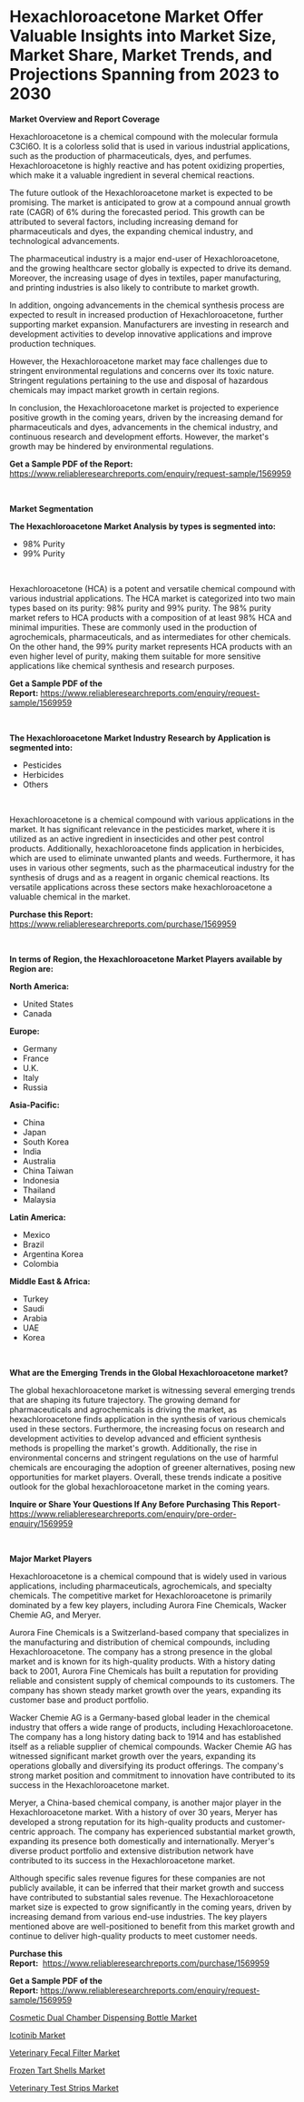 <p><h1>Hexachloroacetone Market Offer Valuable Insights into Market Size, Market Share, Market Trends, and Projections Spanning from 2023 to 2030</h1></p><p><strong>Market Overview and Report Coverage</strong></p>
<p><p>Hexachloroacetone is a chemical compound with the molecular formula C3Cl6O. It is a colorless solid that is used in various industrial applications, such as the production of pharmaceuticals, dyes, and perfumes. Hexachloroacetone is highly reactive and has potent oxidizing properties, which make it a valuable ingredient in several chemical reactions.</p><p>The future outlook of the Hexachloroacetone market is expected to be promising. The market is anticipated to grow at a compound annual growth rate (CAGR) of 6% during the forecasted period. This growth can be attributed to several factors, including increasing demand for pharmaceuticals and dyes, the expanding chemical industry, and technological advancements.</p><p>The pharmaceutical industry is a major end-user of Hexachloroacetone, and the growing healthcare sector globally is expected to drive its demand. Moreover, the increasing usage of dyes in textiles, paper manufacturing, and printing industries is also likely to contribute to market growth.</p><p>In addition, ongoing advancements in the chemical synthesis process are expected to result in increased production of Hexachloroacetone, further supporting market expansion. Manufacturers are investing in research and development activities to develop innovative applications and improve production techniques.</p><p>However, the Hexachloroacetone market may face challenges due to stringent environmental regulations and concerns over its toxic nature. Stringent regulations pertaining to the use and disposal of hazardous chemicals may impact market growth in certain regions.</p><p>In conclusion, the Hexachloroacetone market is projected to experience positive growth in the coming years, driven by the increasing demand for pharmaceuticals and dyes, advancements in the chemical industry, and continuous research and development efforts. However, the market's growth may be hindered by environmental regulations.</p></p>
<p><strong>Get a Sample PDF of the Report:</strong> <a href="https://www.reliableresearchreports.com/enquiry/request-sample/1569959">https://www.reliableresearchreports.com/enquiry/request-sample/1569959</a></p>
<p>&nbsp;</p>
<p><strong>Market Segmentation</strong></p>
<p><strong>The Hexachloroacetone Market Analysis by types is segmented into:</strong></p>
<p><ul><li>98% Purity</li><li>99% Purity</li></ul></p>
<p>&nbsp;</p>
<p><p>Hexachloroacetone (HCA) is a potent and versatile chemical compound with various industrial applications. The HCA market is categorized into two main types based on its purity: 98% purity and 99% purity. The 98% purity market refers to HCA products with a composition of at least 98% HCA and minimal impurities. These are commonly used in the production of agrochemicals, pharmaceuticals, and as intermediates for other chemicals. On the other hand, the 99% purity market represents HCA products with an even higher level of purity, making them suitable for more sensitive applications like chemical synthesis and research purposes.</p></p>
<p><strong>Get a Sample PDF of the Report:</strong>&nbsp;<a href="https://www.reliableresearchreports.com/enquiry/request-sample/1569959">https://www.reliableresearchreports.com/enquiry/request-sample/1569959</a></p>
<p>&nbsp;</p>
<p><strong>The Hexachloroacetone Market Industry Research by Application is segmented into:</strong></p>
<p><ul><li>Pesticides</li><li>Herbicides</li><li>Others</li></ul></p>
<p>&nbsp;</p>
<p><p>Hexachloroacetone is a chemical compound with various applications in the market. It has significant relevance in the pesticides market, where it is utilized as an active ingredient in insecticides and other pest control products. Additionally, hexachloroacetone finds application in herbicides, which are used to eliminate unwanted plants and weeds. Furthermore, it has uses in various other segments, such as the pharmaceutical industry for the synthesis of drugs and as a reagent in organic chemical reactions. Its versatile applications across these sectors make hexachloroacetone a valuable chemical in the market.</p></p>
<p><strong>Purchase this Report:</strong>&nbsp; <a href="https://www.reliableresearchreports.com/purchase/1569959">https://www.reliableresearchreports.com/purchase/1569959</a></p>
<p>&nbsp;</p>
<p><strong>In terms of Region, the Hexachloroacetone Market Players available by Region are:</strong></p>
<p>
    <p> <strong> North America: </strong>
        <ul>
            <li>United States</li>
            <li>Canada</li>
        </ul>
        </p> 
    <p> <strong> Europe: </strong>
        <ul>
            <li>Germany</li>
            <li>France</li>
            <li>U.K.</li>
            <li>Italy</li>
            <li>Russia</li>
        </ul>
        </p> 
    <p> <strong> Asia-Pacific: </strong>
        <ul>
            <li>China</li>
            <li>Japan</li>
            <li>South Korea</li>
            <li>India</li>
            <li>Australia</li>
            <li>China Taiwan</li>
            <li>Indonesia</li>
            <li>Thailand</li>
            <li>Malaysia</li>
        </ul>
        </p> 
    <p> <strong> Latin America: </strong>
        <ul>
            <li>Mexico</li>
            <li>Brazil</li>
            <li>Argentina Korea</li>
            <li>Colombia</li>
        </ul>
        </p> 
    <p> <strong> Middle East & Africa: </strong>
        <ul>
            <li>Turkey</li>
            <li>Saudi</li>
            <li>Arabia</li>
            <li>UAE</li>
            <li>Korea</li>
        </ul>
    </p>
    </p>
<p>&nbsp;</p>
<p><strong>What are the Emerging Trends in the Global Hexachloroacetone market?</strong></p>
<p><p>The global hexachloroacetone market is witnessing several emerging trends that are shaping its future trajectory. The growing demand for pharmaceuticals and agrochemicals is driving the market, as hexachloroacetone finds application in the synthesis of various chemicals used in these sectors. Furthermore, the increasing focus on research and development activities to develop advanced and efficient synthesis methods is propelling the market's growth. Additionally, the rise in environmental concerns and stringent regulations on the use of harmful chemicals are encouraging the adoption of greener alternatives, posing new opportunities for market players. Overall, these trends indicate a positive outlook for the global hexachloroacetone market in the coming years.</p></p>
<p><strong>Inquire or Share Your Questions If Any Before Purchasing This Report</strong>- <a href="https://www.reliableresearchreports.com/enquiry/pre-order-enquiry/1569959">https://www.reliableresearchreports.com/enquiry/pre-order-enquiry/1569959</a></p>
<p>&nbsp;</p>
<p><strong>Major Market Players</strong></p>
<p><p>Hexachloroacetone is a chemical compound that is widely used in various applications, including pharmaceuticals, agrochemicals, and specialty chemicals. The competitive market for Hexachloroacetone is primarily dominated by a few key players, including Aurora Fine Chemicals, Wacker Chemie AG, and Meryer.</p><p>Aurora Fine Chemicals is a Switzerland-based company that specializes in the manufacturing and distribution of chemical compounds, including Hexachloroacetone. The company has a strong presence in the global market and is known for its high-quality products. With a history dating back to 2001, Aurora Fine Chemicals has built a reputation for providing reliable and consistent supply of chemical compounds to its customers. The company has shown steady market growth over the years, expanding its customer base and product portfolio.</p><p>Wacker Chemie AG is a Germany-based global leader in the chemical industry that offers a wide range of products, including Hexachloroacetone. The company has a long history dating back to 1914 and has established itself as a reliable supplier of chemical compounds. Wacker Chemie AG has witnessed significant market growth over the years, expanding its operations globally and diversifying its product offerings. The company's strong market position and commitment to innovation have contributed to its success in the Hexachloroacetone market.</p><p>Meryer, a China-based chemical company, is another major player in the Hexachloroacetone market. With a history of over 30 years, Meryer has developed a strong reputation for its high-quality products and customer-centric approach. The company has experienced substantial market growth, expanding its presence both domestically and internationally. Meryer's diverse product portfolio and extensive distribution network have contributed to its success in the Hexachloroacetone market.</p><p>Although specific sales revenue figures for these companies are not publicly available, it can be inferred that their market growth and success have contributed to substantial sales revenue. The Hexachloroacetone market size is expected to grow significantly in the coming years, driven by increasing demand from various end-use industries. The key players mentioned above are well-positioned to benefit from this market growth and continue to deliver high-quality products to meet customer needs.</p></p>
<p><strong>Purchase this Report:</strong>&nbsp;&nbsp;<a href="https://www.reliableresearchreports.com/purchase/1569959">https://www.reliableresearchreports.com/purchase/1569959</a></p>
<p></p>
<p><strong>Get a Sample PDF of the Report:</strong>&nbsp;<a href="https://www.reliableresearchreports.com/enquiry/request-sample/1569959">https://www.reliableresearchreports.com/enquiry/request-sample/1569959</a></p>
<p><p><a href="https://www.linkedin.com/pulse/cosmetic-dual-chamber-dispensing-bottle-market-size-share-amp/">Cosmetic Dual Chamber Dispensing Bottle Market</a></p><p><a href="https://www.linkedin.com/pulse/icotinib-market-size-growth-forecast-from-2023-2030/">Icotinib Market</a></p><p><a href="https://medium.com/@torreyjones2023/veterinary-fecal-filter-market-report-reveals-the-latest-trends-and-growth-opportunities-of-this-02f7607b5c8b">Veterinary Fecal Filter Market</a></p><p><a href="https://www.linkedin.com/pulse/frozen-tart-shells-market-challenges-opportunities-growth/">Frozen Tart Shells Market</a></p><p><a href="https://medium.com/@dannyharber1978/veterinary-test-strips-market-share-evolution-and-market-growth-trends-2023-2030-d52a1fde2b58">Veterinary Test Strips Market</a></p></p>